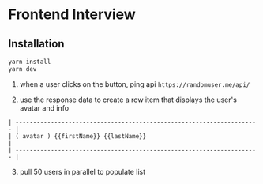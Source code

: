 # Frontend Interview

## Installation

```sh
yarn install
yarn dev
```

1. when a user clicks on the button, ping api `https://randomuser.me/api/`

2. use the response data to create a row item that displays the user's avatar and info

```
| --------------------------------------------------------------------- |
| ( avatar ) {{firstName}} {{lastName}}                                 |
| --------------------------------------------------------------------- |
```

3. pull 50 users in parallel to populate list